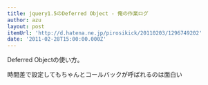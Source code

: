 ```yaml
---
title: jquery1.5のDeferred Object - 俺の作業ログ
author: azu
layout: post
itemUrl: 'http://d.hatena.ne.jp/pirosikick/20110203/1296749202'
date: '2011-02-28T15:00:00.000Z'
---
```

Deferred Objectの使い方。

時間差で設定してもちゃんとコールバックが呼ばれるのは面白い
